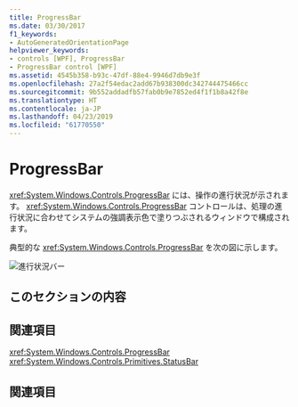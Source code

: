 ```yaml
---
title: ProgressBar
ms.date: 03/30/2017
f1_keywords:
- AutoGeneratedOrientationPage
helpviewer_keywords:
- controls [WPF], ProgressBar
- ProgressBar control [WPF]
ms.assetid: 4545b358-b93c-47df-88e4-9946d7db9e3f
ms.openlocfilehash: 27a2f54edac2add67b938300dc342744475466cc
ms.sourcegitcommit: 9b552addadfb57fab0b9e7852ed4f1f1b8a42f8e
ms.translationtype: HT
ms.contentlocale: ja-JP
ms.lasthandoff: 04/23/2019
ms.locfileid: "61770550"
---
```

# <a name="progressbar"></a>ProgressBar
<xref:System.Windows.Controls.ProgressBar> には、操作の進行状況が示されます。 <xref:System.Windows.Controls.ProgressBar> コントロールは、処理の進行状況に合わせてシステムの強調表示色で塗りつぶされるウィンドウで構成されます。  
  
 典型的な <xref:System.Windows.Controls.ProgressBar> を次の図に示します。  
  
 ![進行状況バー](./media/ss-ctl-progressbar.GIF "SS_CTL_progressbar")  
  
## <a name="in-this-section"></a>このセクションの内容  
  
## <a name="reference"></a>関連項目  
 <xref:System.Windows.Controls.ProgressBar>  
  <xref:System.Windows.Controls.Primitives.StatusBar>  
  
## <a name="related-sections"></a>関連項目
